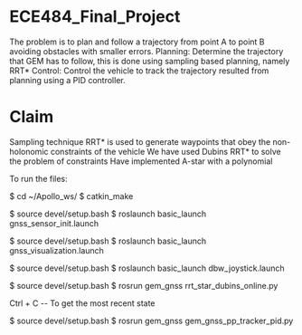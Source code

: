# ECE484_Final_Project
The problem is to plan and follow a trajectory from point A to point B avoiding obstacles with smaller errors. Planning: Determine the trajectory that GEM has to follow, this is done using sampling based planning, namely RRT* Control: Control the vehicle to track the trajectory resulted from planning using a PID controller.

# Claim
Sampling technique RRT* is used to generate waypoints that obey the non-holonomic constraints of the vehicle
We have used Dubins RRT* to solve the problem of constraints
Have implemented A-star with a polynomial

To run the files:


$ cd ~/Apollo_ws/
$ catkin_make

$ source devel/setup.bash
$ roslaunch basic_launch gnss_sensor_init.launch

$ source devel/setup.bash
$ roslaunch basic_launch gnss_visualization.launch

$ source devel/setup.bash
$ roslaunch basic_launch dbw_joystick.launch

$ source devel/setup.bash
$ rosrun gem_gnss rrt_star_dubins_online.py

Ctrl + C -- To get the most recent state

$ source devel/setup.bash
$ rosrun gem_gnss gem_gnss_pp_tracker_pid.py
